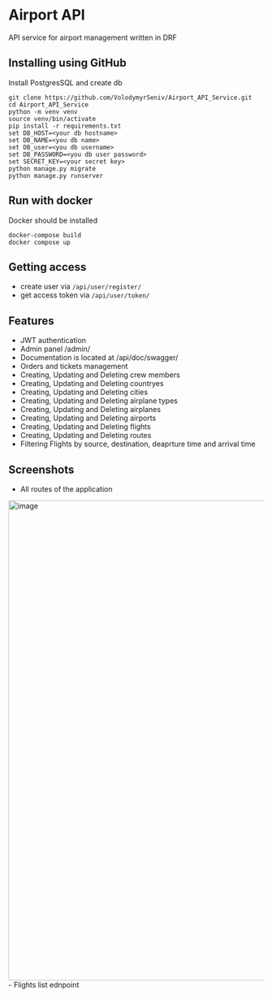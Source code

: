 # **Airport API**
API service for airport management written in DRF

## **Installing using GitHub**
Install PostgresSQL and create db
```
git clone https://github.com/VolodymyrSeniv/Airport_API_Service.git
cd Airport_API_Service
python -m venv venv
source venv/bin/activate
pip install -r requirements.txt
set DB_HOST=<your db hostname>
set DB_NAME=<you db name>
set DB_user=<you db username>
set DB_PASSWORD=<you db user password>
set SECRET_KEY=<your secret key>
python manage.py migrate
python manage.py runserver
```

## **Run with docker**
Docker should be installed
```
docker-compose build
docker compose up
```

## **Getting access**
- create user via `/api/user/register/`
- get access token via `/api/user/token/`

## **Features**
- JWT authentication
- Admin panel /admin/
- Documentation is located at /api/doc/swagger/
- Orders and tickets management
- Creating, Updating and Deleting crew members
- Creating, Updating and Deleting countryes
- Creating, Updating and Deleting cities
- Creating, Updating and Deleting airplane types
- Creating, Updating and Deleting airplanes
- Creating, Updating and Deleting airports
- Creating, Updating and Deleting flights
- Creating, Updating and Deleting routes
- Filtering Flights by source, destination, deaprture time and arrival time

## **Screenshots**
- All routes of the application
<img width="1265" height="945" alt="image" src="https://github.com/user-attachments/assets/38968236-eca5-434f-8161-8f2a9283a745" />
- Flights list ednpoint

